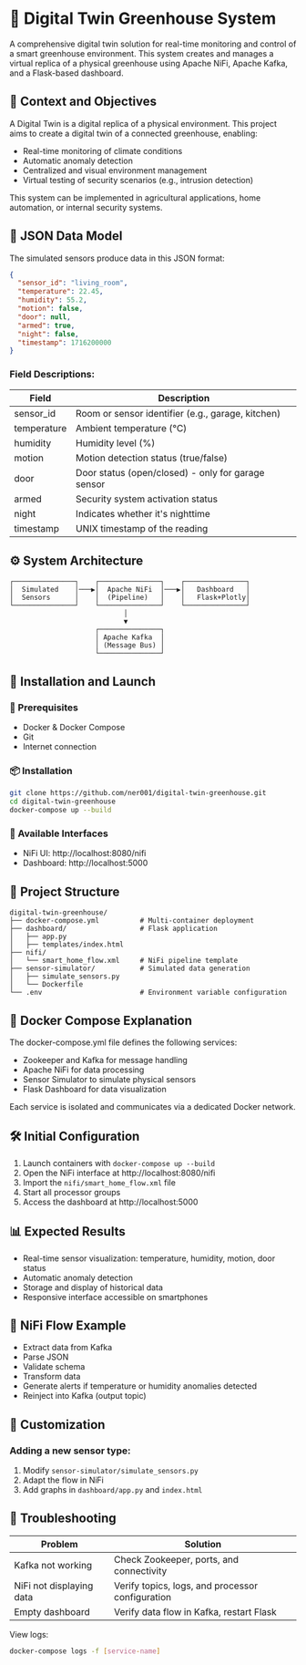 # 🌱 Digital Twin Greenhouse System

A comprehensive digital twin solution for real-time monitoring and control of a smart greenhouse environment. This system creates and manages a virtual replica of a physical greenhouse using Apache NiFi, Apache Kafka, and a Flask-based dashboard.

<!-- Insert your "Screenshot 2025-05-20 144640" image here -->

## 🧠 Context and Objectives

A Digital Twin is a digital replica of a physical environment. This project aims to create a digital twin of a connected greenhouse, enabling:

- Real-time monitoring of climate conditions
- Automatic anomaly detection
- Centralized and visual environment management
- Virtual testing of security scenarios (e.g., intrusion detection)

This system can be implemented in agricultural applications, home automation, or internal security systems.

## 🧾 JSON Data Model

The simulated sensors produce data in this JSON format:

```json
{
  "sensor_id": "living_room",
  "temperature": 22.45,
  "humidity": 55.2,
  "motion": false,
  "door": null,
  "armed": true,
  "night": false,
  "timestamp": 1716200000
}
```

### Field Descriptions:

| Field | Description |
|-------|-------------|
| sensor_id | Room or sensor identifier (e.g., garage, kitchen) |
| temperature | Ambient temperature (°C) |
| humidity | Humidity level (%) |
| motion | Motion detection status (true/false) |
| door | Door status (open/closed) - only for garage sensor |
| armed | Security system activation status |
| night | Indicates whether it's nighttime |
| timestamp | UNIX timestamp of the reading |

## ⚙️ System Architecture

```
┌───────────────┐    ┌───────────────┐    ┌───────────────┐
│  Simulated    │───▶│  Apache NiFi  │───▶│   Dashboard   │
│  Sensors      │    │  (Pipeline)   │    │   Flask+Plotly│
└───────────────┘    └───────────────┘    └───────────────┘
                            │                    
                            ▼                    
                     ┌───────────────┐           
                     │ Apache Kafka  │           
                     │ (Message Bus) │           
                     └───────────────┘           
```

## 🚀 Installation and Launch

### 🔧 Prerequisites

- Docker & Docker Compose
- Git
- Internet connection

### 📦 Installation

```bash
git clone https://github.com/ner001/digital-twin-greenhouse.git
cd digital-twin-greenhouse
docker-compose up --build
```

### 🧭 Available Interfaces

- NiFi UI: http://localhost:8080/nifi
- Dashboard: http://localhost:5000

## 📁 Project Structure

```
digital-twin-greenhouse/
├── docker-compose.yml          # Multi-container deployment
├── dashboard/                  # Flask application
│   ├── app.py
│   ├── templates/index.html
├── nifi/
│   └── smart_home_flow.xml     # NiFi pipeline template
├── sensor-simulator/           # Simulated data generation
│   ├── simulate_sensors.py
│   └── Dockerfile
└── .env                        # Environment variable configuration
```

## 🐳 Docker Compose Explanation

The docker-compose.yml file defines the following services:

- Zookeeper and Kafka for message handling
- Apache NiFi for data processing
- Sensor Simulator to simulate physical sensors
- Flask Dashboard for data visualization

Each service is isolated and communicates via a dedicated Docker network.

## 🛠️ Initial Configuration

1. Launch containers with `docker-compose up --build`
2. Open the NiFi interface at http://localhost:8080/nifi
3. Import the `nifi/smart_home_flow.xml` file
4. Start all processor groups
5. Access the dashboard at http://localhost:5000

## 📊 Expected Results

- Real-time sensor visualization: temperature, humidity, motion, door status
- Automatic anomaly detection
- Storage and display of historical data
- Responsive interface accessible on smartphones

## 🧪 NiFi Flow Example

- Extract data from Kafka
- Parse JSON
- Validate schema
- Transform data
- Generate alerts if temperature or humidity anomalies detected
- Reinject into Kafka (output topic)

## 🔄 Customization

### Adding a new sensor type:
1. Modify `sensor-simulator/simulate_sensors.py`
2. Adapt the flow in NiFi
3. Add graphs in `dashboard/app.py` and `index.html`

## 🧩 Troubleshooting

| Problem | Solution |
|---------|----------|
| Kafka not working | Check Zookeeper, ports, and connectivity |
| NiFi not displaying data | Verify topics, logs, and processor configuration |
| Empty dashboard | Verify data flow in Kafka, restart Flask |

View logs:

```bash
docker-compose logs -f [service-name]
```
